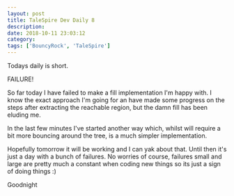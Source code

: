```yaml
---
layout: post
title: TaleSpire Dev Daily 8
description:
date: 2018-10-11 23:03:12
category:
tags: ['BouncyRock', 'TaleSpire']
---
```


Todays daily is short.

FAILURE!

So far today I have failed to make a fill implementation I'm happy with. I know the exact approach I'm going for an have made some progress on the steps after extracting the reachable region, but the damn fill has been eluding me.

In the last few minutes I've started another way which, whilst will require a bit more bouncing around the tree, is a much simpler implementation.

Hopefully tomorrow it will be working and I can yak about that. Until then it's just a day with a bunch of failures. No worries of course, failures small and large are pretty much a constant when coding new things so its just a sign of doing things :)

Goodnight
